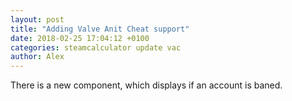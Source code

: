 ```yaml
---
layout: post
title: "Adding Valve Anit Cheat support"
date: 2018-02-25 17:04:12 +0100
categories: steamcalculator update vac
author: Alex
---
```


There is a new component, which displays if an account is baned.

